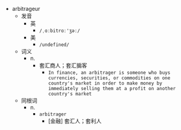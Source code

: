 - arbitrageur
  - 发音
    - 英
      - `/ˌɑːbitrɑː'ʒəː/`
    - 美
      - `/undefined/`
  - 词义
    - n.
      - 套汇商人；套汇掮客
        - `In finance, an arbitrager is someone who buys currencies, securities, or commodities on one country's market in order to make money by immediately selling them at a profit on another country's market`
  - 同根词
    - n.
      - `arbitrager`
        - [金融] 套汇人；套利人
